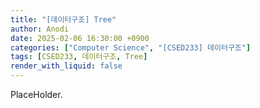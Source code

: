 ```yaml
---
title: "[데이터구조] Tree"
author: Anodi
date: 2025-02-06 16:30:00 +0900
categories: ["Computer Science", "[CSED233] 데이터구조"]
tags: [CSED233, 데이터구조, Tree]
render_with_liquid: false
---
```


PlaceHolder.
